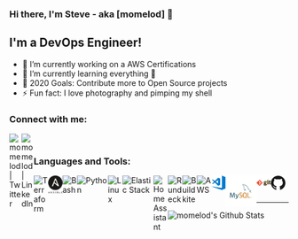 ### Hi there, I'm Steve - aka [momelod] 👋

## I'm a DevOps Engineer!
- 🔭 I’m currently working on a AWS Certifications
- 🌱 I’m currently learning everything 🤣
- 🥅 2020 Goals: Contribute more to Open Source projects
- ⚡ Fun fact: I love photography and pimping my shell

### Connect with me:

[<img align="left" alt="momelod | Twitter" width="22px" src="https://cdn.jsdelivr.net/npm/simple-icons@v3/icons/twitter.svg" />][twitter]
[<img align="left" alt="momelod | LinkedIn" width="22px" src="https://cdn.jsdelivr.net/npm/simple-icons@v3/icons/linkedin.svg" />][linkedin]

<br />

### Languages and Tools:

<img align="left" alt="Terraform" width="26px" src="https://www.terraform.io/assets/images/og-image-8b3e4f7d.png" />
<img align="left" alt="Ansible" width="26px" src="https://raw.githubusercontent.com/gilbarbara/logos/master/logos/ansible.svg" />
<img align="left" alt="Bash" width="26px" src="https://raw.githubusercontent.com/odb/official-bash-logo/master/assets/Logos/Icons/SVG/24x24.svg" />
<img align="left" alt="Python" width="56px" src="https://www.python.org/static/community_logos/python-logo-generic.svg" />
<img align="left" alt="Linux" width="26px" src="https://isc.tamu.edu/~lewing/linux/sit3-shine.7.gif" />
<img align="left" alt="Elastic Stack" width="56px" src="https://static-www.elastic.co/v3/assets/bltefdd0b53724fa2ce/blt5a54f1ac0a58f1a1/5ea8c80f4d8c1963bdceefef/brand-elastic-glyph-220x130.svg" />
<img align="left" alt="Home Assistant" width="26px" src="https://raw.githubusercontent.com/home-assistant/assets/master/logo-pretty.svg" />
<img align="left" alt="Rundeck" width="26px" src="https://symbols.getvecta.com/stencil_94/121_rundeck-icon.ef662fabd1.svg" />
<img align="left" alt="Buildkite" width="26px" src="https://buildkite.com/_next/static/assets/assets/images/brand-assets/buildkite-mark-on-light-a779d845.svg" />
<img align="left" alt="AWS" width="26px" src="https://upload.wikimedia.org/wikipedia/commons/9/93/Amazon_Web_Services_Logo.svg" />
<img align="left" alt="Visual Studio Code" width="26px" src="https://raw.githubusercontent.com/github/explore/80688e429a7d4ef2fca1e82350fe8e3517d3494d/topics/visual-studio-code/visual-studio-code.png" />
<img align="left" alt="MySQL" width="56px" src="https://raw.githubusercontent.com/github/explore/80688e429a7d4ef2fca1e82350fe8e3517d3494d/topics/mysql/mysql.png" />
<img align="left" alt="Git" width="26px" src="https://raw.githubusercontent.com/github/explore/80688e429a7d4ef2fca1e82350fe8e3517d3494d/topics/git/git.png" />
<img align="left" alt="GitHub" width="26px" src="https://raw.githubusercontent.com/github/explore/78df643247d429f6cc873026c0622819ad797942/topics/github/github.png" />


<br />
<br />

---

<img align="left" alt="momelod's Github Stats" src="https://github-readme-stats.vercel.app/api?username=momelod&show_icons=true&hide_border=true" />

[twitter]: https://twitter.com/momelod
[linkedin]: https://www.linkedin.com/in/steve-melo-598b1310/
